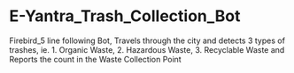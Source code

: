 # E-Yantra_Trash_Collection_Bot
Firebird_5 line following Bot, Travels through the city and detects 3 types of trashes, ie. 1. Organic Waste, 2. Hazardous Waste, 3. Recyclable Waste and Reports the count in the Waste Collection Point
